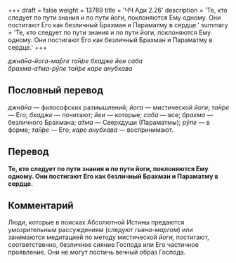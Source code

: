 +++
draft = false
weight = 13789
title = 'ЧЧ Ади 2.26'
description = 'Те, кто следует по пути знания и по пути йоги, поклоняются Ему одному. Они постигают Его как безличный Брахман и Параматму в сердце.'
summary = 'Те, кто следует по пути знания и по пути йоги, поклоняются Ему одному. Они постигают Его как безличный Брахман и Параматму в сердце.'
+++

_джн̃а̄на-йога-ма̄рге та̄н̇ре бхадже йеи саба  
брахма-а̄тма-рӯпе та̄н̇ре каре анубхава_

## Пословный перевод

_джн̃а̄на_ — философских размышлений; _йога_ — мистической _йоги_; _та̄н̇ре_ — Его; _бхадже_ — почитают; _йеи_ — которые; _саба_ — все; _брахма_ — безличного Брахмана; _а̄тма_ — Сверхдуши (Параматмы); _рӯпе_ — в форме; _та̄н̇ре_ — Его; _каре_ _анубхава_ — воспринимают.

## Перевод

**Те, кто следует по пути знания и по пути йоги, поклоняются Ему одному. Они постигают Его как безличный Брахман и Параматму в сердце.**

## Комментарий

Люди, которые в поисках Абсолютной Истины предаются умозрительным рассуждениям (следуют _гьяна-маргом_) или занимаются медитацией по методу мистической _йоги,_ постигают, соответственно, безличное сияние Господа или Его частичное проявление. Они не могут постичь вечный образ Господа.
